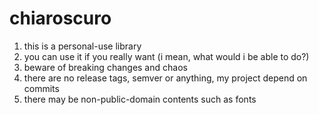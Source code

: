# chiaroscuro

1. this is a personal-use library
2. you can use it if you really want (i mean, what would i be able to do?)
3. beware of breaking changes and chaos
4. there are no release tags, semver or anything, my project depend on commits
5. there may be non-public-domain contents such as fonts
